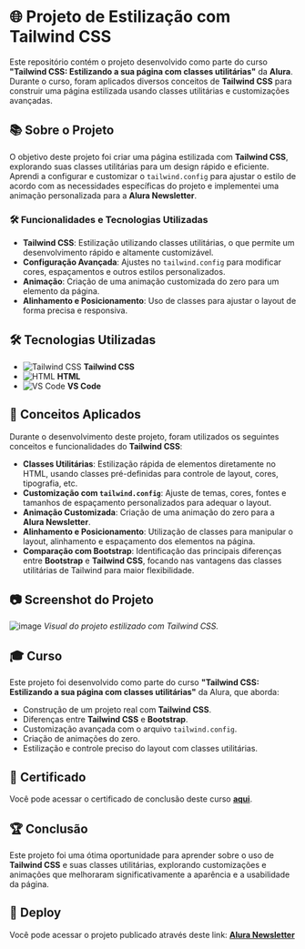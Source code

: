 # 🌐 Projeto de Estilização com Tailwind CSS

Este repositório contém o projeto desenvolvido como parte do curso **"Tailwind CSS: Estilizando a sua página com classes utilitárias"** da **Alura**. Durante o curso, foram aplicados diversos conceitos de **Tailwind CSS** para construir uma página estilizada usando classes utilitárias e customizações avançadas.

## 📚 Sobre o Projeto

O objetivo deste projeto foi criar uma página estilizada com **Tailwind CSS**, explorando suas classes utilitárias para um design rápido e eficiente. Aprendi a configurar e customizar o `tailwind.config` para ajustar o estilo de acordo com as necessidades específicas do projeto e implementei uma animação personalizada para a **Alura Newsletter**.

### 🛠️ Funcionalidades e Tecnologias Utilizadas

- **Tailwind CSS**: Estilização utilizando classes utilitárias, o que permite um desenvolvimento rápido e altamente customizável.
- **Configuração Avançada**: Ajustes no `tailwind.config` para modificar cores, espaçamentos e outros estilos personalizados.
- **Animação**: Criação de uma animação customizada do zero para um elemento da página.
- **Alinhamento e Posicionamento**: Uso de classes para ajustar o layout de forma precisa e responsiva.

## 🛠️ Tecnologias Utilizadas

- ![Tailwind CSS](https://camo.githubusercontent.com/3ab4d21d11b469e0f815a2ae019d059e1a3adf5d1c5bdbf7a75e8192ac67e580/68747470733a2f2f69636f6e73382e636f6d2f706c61737469632d74616c65696e642d637373) **Tailwind CSS**
- ![HTML](https://img.icons8.com/color/48/000000/html-5.png) **HTML**
- ![VS Code](https://img.icons8.com/color/48/000000/visual-studio-code-2019.png) **VS Code**

## 🎯 Conceitos Aplicados

Durante o desenvolvimento deste projeto, foram utilizados os seguintes conceitos e funcionalidades do **Tailwind CSS**:

- **Classes Utilitárias**: Estilização rápida de elementos diretamente no HTML, usando classes pré-definidas para controle de layout, cores, tipografia, etc.
- **Customização com `tailwind.config`**: Ajuste de temas, cores, fontes e tamanhos de espaçamento personalizados para adequar o layout.
- **Animação Customizada**: Criação de uma animação do zero para a **Alura Newsletter**.
- **Alinhamento e Posicionamento**: Utilização de classes para manipular o layout, alinhamento e espaçamento dos elementos na página.
- **Comparação com Bootstrap**: Identificação das principais diferenças entre **Bootstrap** e **Tailwind CSS**, focando nas vantagens das classes utilitárias de Tailwind para maior flexibilidade.

## 📷 Screenshot do Projeto

![image](https://github.com/user-attachments/assets/54930460-2e76-4059-ad17-437875b70589)
*Visual do projeto estilizado com Tailwind CSS.*

## 🎓 Curso

Este projeto foi desenvolvido como parte do curso **"Tailwind CSS: Estilizando a sua página com classes utilitárias"** da Alura, que aborda:

- Construção de um projeto real com **Tailwind CSS**.
- Diferenças entre **Tailwind CSS** e **Bootstrap**.
- Customização avançada com o arquivo `tailwind.config`.
- Criação de animações do zero.
- Estilização e controle preciso do layout com classes utilitárias.

## 📜 Certificado

Você pode acessar o certificado de conclusão deste curso [**aqui**](https://www.alura.com.br/certificado/codigo-do-certificado).

## 🏆 Conclusão

Este projeto foi uma ótima oportunidade para aprender sobre o uso de **Tailwind CSS** e suas classes utilitárias, explorando customizações e animações que melhoraram significativamente a aparência e a usabilidade da página.

## 🚀 Deploy

Você pode acessar o projeto publicado através deste link: [**Alura Newsletter**]()
